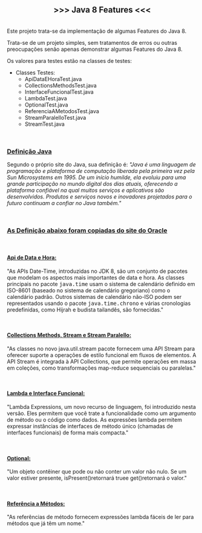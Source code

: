 <h2 style="text-align:center"><strong>&gt;&gt;&gt; Java 8&nbsp;Features &lt;&lt;&lt;</strong></h2>

<p><br />
Este projeto trata-se da implementa&ccedil;&atilde;o de algumas Features do Java 8.</p>

<p>Trata-se de um projeto simples, sem tratamentos de erros ou outras preocupa&ccedil;&otilde;es sen&atilde;o apenas demonstrar algumas Features do Java 8.</p>

<p>Os valores para testes est&atilde;o na classes de testes:</p>

<ul>
	<li>Classes Testes:
	<ul>
		<li>ApiDataEHoraTest.java</li>
		<li>CollectionsMethodsTest.java</li>
		<li>InterfaceFuncionalTest.java</li>
		<li>LambdaTest.java</li>
		<li>OptionalTest.java</li>
		<li>ReferenciaAMetodosTest.java</li>
		<li>StreamParalelloTest.java</li>
		<li>StreamTest.java</li>
	</ul>
	</li>
</ul>

<p>&nbsp;</p>

<h3><u>Defini&ccedil;&atilde;o Java</u></h3>

<p>Segundo o pr&oacute;prio site do Java, sua defini&ccedil;&atilde;o &eacute;: <em>&quot;Java &eacute; uma linguagem de programa&ccedil;&atilde;o e plataforma de computa&ccedil;&atilde;o liberada pela primeira vez pela Sun Microsystems em 1995. De um in&iacute;cio humilde, ela evoluiu para uma grande participa&ccedil;&atilde;o no mundo digital dos dias atuais, oferecendo a plataforma confi&aacute;vel na qual muitos servi&ccedil;os e aplicativos s&atilde;o desenvolvidos. Produtos e servi&ccedil;os novos e inovadores projetados para o futuro continuam a confiar no Java tamb&eacute;m.&quot;</em></p>

<p>&nbsp;</p>

<h3><u>As Defini&ccedil;&atilde;o abaixo foram copiadas do <a href="https://www.oracle.com/java/technologies/javase/8-whats-new.html" target="_blank">site do Oracle</a></u></h3>

<br />
<h4><strong><u>Api de Data e Hora:</u></strong></h4>
&quot;As APIs Date-Time, introduzidas no JDK 8, s&atilde;o um conjunto de pacotes que modelam os aspectos mais importantes de data e hora.&nbsp;As classes principais no pacote&nbsp;<tt>java.time</tt>&nbsp;usam o sistema de calend&aacute;rio definido em ISO-8601 (baseado no sistema de calend&aacute;rio gregoriano) como o calend&aacute;rio padr&atilde;o.&nbsp;Outros sistemas de calend&aacute;rio n&atilde;o-ISO podem ser representados usando o pacote&nbsp;<tt>java.time.chrono</tt>&nbsp;e v&aacute;rias cronologias predefinidas, como Hijrah e budista tailand&ecirc;s, s&atilde;o fornecidas.&quot;</p>

<br />
<h4><strong><u>Collections Methods, Stream e Stream Paralello:</u></strong></h4>
&quot;As classes no novo java.util.stream pacote fornecem uma API Stream para oferecer suporte a opera&ccedil;&otilde;es de estilo funcional em fluxos de elementos. A API Stream &eacute; integrada &agrave; API Collections, que permite opera&ccedil;&otilde;es em massa em cole&ccedil;&otilde;es, como transforma&ccedil;&otilde;es map-reduce sequenciais ou paralelas.&quot;</p>

<br />
<h4><u><strong>Lambda e Interface Funcional:</strong></u></h4>
&quot;Lambda Expressions, um novo recurso de linguagem, foi introduzido nesta vers&atilde;o. Eles permitem que voc&ecirc; trate a funcionalidade como um argumento de m&eacute;todo ou o c&oacute;digo como dados. As express&otilde;es lambda permitem expressar inst&acirc;ncias de interfaces de m&eacute;todo &uacute;nico (chamadas de interfaces funcionais) de forma mais compacta.&quot;</p>

<br />
<h4><p><strong><u>Optional:</u></strong></h4>
&quot;Um objeto cont&ecirc;iner que pode ou n&atilde;o conter um valor n&atilde;o nulo. Se um valor estiver presente, isPresent()retornar&aacute; truee get()retornar&aacute; o valor.&quot;</p>

<br />
<h4><u><strong>Refer&ecirc;ncia a M&eacute;todos:</strong></u></h4>
&quot;As refer&ecirc;ncias de m&eacute;todo fornecem express&otilde;es lambda f&aacute;ceis de ler para m&eacute;todos que j&aacute; t&ecirc;m um nome.&quot;

<p>&nbsp;</p>

<p>&nbsp;</p>

<address>&nbsp;</address>
